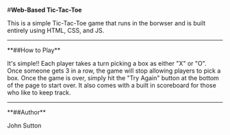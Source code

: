 #**Web-Based Tic-Tac-Toe**

This is a simple Tic-Tac-Toe game that runs in the borwser and is built entirely using HTML, CSS, and JS.
<hr>
**##How to Play**

It's simple!! Each player takes a turn picking a box as either "X" or "O". Once someone gets 3 in a row, the game will stop allowing players to pick a box. Once the game is over, simply hit the "Try Again" button at the bottom of the page to start over. It also comes with a built in scoreboard for those who like to keep track.
<hr>
**##Author**

John Sutton 
